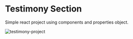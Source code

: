 # Testimony Section 

Simple react project using components and properties object.

![testimony-project](https://user-images.githubusercontent.com/83732503/167881174-de1c1bc2-d3c8-426e-8997-ab2a6d287388.PNG)

